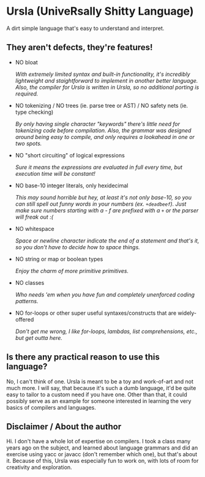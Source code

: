 # Ursla (UniveRsally Shitty Language)

A dirt simple language that's easy to understand and interpret.

## They aren't defects, they're features!

* NO bloat

    *With extremely limited syntax and built-in functionality, it's incredibly lightweight and staightforward to implement in another better language. Also, the compiler for Ursla is written in Ursla, so no additional porting is required.*

* NO tokenizing / NO trees (ie. parse tree or AST) / NO safety nets (ie. type checking)

    *By only having single character "keywords" there's little need for tokenizing code before compilation. Also, the grammar was designed around being easy to compile, and only requires a lookahead in one or two spots.*

* NO "short circuiting" of logical expressions

    *Sure it means the expressions are evaluated in full every time, but execution time will be constant!*

* NO base-10 integer literals, only hexidecimal

    *This may sound horrible but hey, at least it's not only base-10, so you can still spell out funny words in your numbers (ex. `+deadbeef`). Just make sure numbers starting with a - f are prefixed with a `+` or the parser will freak out :(*

* NO whitespace

    *Space or newline character indicate the end of a statement and that's it, so you don't have to decide how to space things.*

* NO string or map or boolean types

    *Enjoy the charm of more primitive primitives.*

* NO classes

    *Who needs 'em when you have fun and completely unenforced coding patterns.*

* NO for-loops or other super useful syntaxes/constructs that are widely-offered

    *Don't get me wrong, I like for-loops, lambdas, list comprehensions, etc., but get outta here.*

## Is there any practical reason to use this language?

No, I can't think of one. Ursla is meant to be a toy and work-of-art and not much more. I will say, that because it's such a dumb language, it'd be quite easy to tailor to a custom need if you have one. Other than that, it could possibly serve as an example for someone interested in learning the very basics of compilers and languages.

## Disclaimer / About the author

Hi. I don't have a whole lot of expertise on compilers. I took a class many years ago on the subject, and learned about language grammars and did an exercise using yacc or javacc (don't remember which one), but that's about it. Because of this, Ursla was especially fun to work on, with lots of room for creativity and exploration.